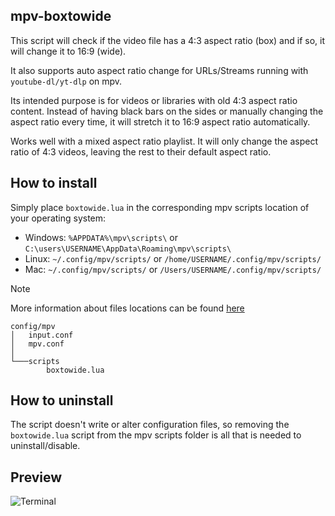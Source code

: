 ## mpv-boxtowide
This script will check if the video file has a 4:3 aspect ratio (box) and if so, it will change it to 16:9 (wide).

It also supports auto aspect ratio change for URLs/Streams running with `youtube-dl/yt-dlp` on mpv.

Its intended purpose is for videos or libraries with old 4:3 aspect ratio content. Instead of having black bars on the sides or manually changing the aspect ratio every time, it will stretch it to 16:9 aspect ratio automatically.

Works well with a mixed aspect ratio playlist. It will only change the aspect ratio of 4:3 videos, leaving the rest to their default aspect ratio.

## How to install
Simply place `boxtowide.lua` in the corresponding mpv scripts location of your operating system:

- Windows: `%APPDATA%\mpv\scripts\` or `C:\users\USERNAME\AppData\Roaming\mpv\scripts\`
- Linux: `~/.config/mpv/scripts/` or `/home/USERNAME/.config/mpv/scripts/`
- Mac: `~/.config/mpv/scripts/` or `/Users/USERNAME/.config/mpv/scripts/`

> [!NOTE]
> More information about files locations can be found  [here](https://mpv.io/manual/master/#files)

```
config/mpv
│   input.conf
│   mpv.conf
│
└───scripts
        boxtowide.lua
```

## How to uninstall
The script doesn't write or alter configuration files, so removing the `boxtowide.lua` script from the mpv scripts folder is all that is needed to uninstall/disable.

## Preview
![Terminal](https://github.com/user-attachments/assets/ae05fb4d-2aca-4137-81db-7abd4c25f5dc)
